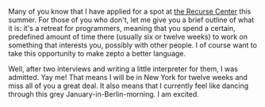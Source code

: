 Many of you know that I have applied for a spot at [the Recurse Center](https://recurse.com)
this summer. For those of you who don't, let me give you a brief outline of what it is:
it's a retreat for programmers, meaning that you spend a certain, predefined
amount of time there (usually six or twelve weeks) to work on something that interests
you, possibly with other people. I of course want to take this opportunity to make zepto
a better language.

Well, after two interviews and writing a little interpreter for them, I was admitted.
Yay me! That means I will be in New York for twelve weeks and miss all of you a great
deal. It also means that I currently feel like dancing through this grey January-in-Berlin-morning.
I am excited.

